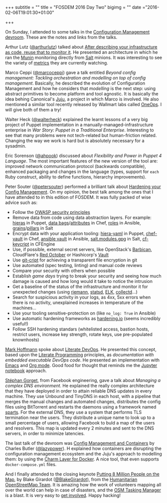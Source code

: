 +++
subtitle = ""
title = "FOSDEM 2016 Day Two"
bigimg = ""
date ="2016-02-06T19:01:30+01:00"

+++

[]()

On Sunday, I attended to some talks in the [Configuration Management devroom](https://fosdem.org/2016/schedule/track/configuration_management/). These are the notes and links from the talks.

<!-- TEASER_END -->

Arthur Lutz ([@arthurlutz](https://twitter.com/arthurlutz)) talked about [After describing your infrastructure as code, reuse that to monitor it](http://slides.logilab.fr/2016/fosdem_describe_it_monitor_it/#/after-describing-your-infrastructure-as-code-reuse-that-to-monitor-it). He presented an architecture in which he ran the [Munin](http://munin-monitoring.org/) monitoring directly from [Salt](http://saltstack.com/) minions. It was interesting to see the variety of [metrics](http://slides.logilab.fr/2016/fosdem_describe_it_monitor_it/#/what-we-graph-monitor) they are currently watching.

Marco Ceppi ([@marcoceppi](https://twitter.com/marcoceppi)) gave a talk entitled *Beyond config management: Tackling orchestration and modelling on top of config management*. Basically, he described the evolution of Configuration Management and how he considers that *modelling* is the next step: using abstract primitives to become platform and tool agnostic. It is basically the idea behing Canonical's [Juju](http://www.ubuntu.com/cloud/juju), a project in which Marco is involved. He also mentioned a similar tool recently released by Wallmart labs called [OneOps](http://www.walmartlabs.com/2016/01/oneops-now-available/). I will give both of them a try!

Walter Heck ([@walterheck](https://twitter.com/walterheck)) explained the learnt lessons of a very big project of Puppet implementation in a manually-managed-infrastructure enterprise in *War Story: Puppet in a Traditional Enterprise*. Interesting to see that many problems were not tech-related but human-friction related. Changing the way we work is hard but is absolutely necessary for a sysadmin.

Eric Sorenson ([@ahpook](https://twitter.com/ahpook)) discussed about *Flexibility and Power in Puppet 4 Language*. The most important features of the new version of the tool are: improved network communication protocol (backwards compatible), enhanced packaging and changes in the language (types, support for `each` Ruby construct, ability to define functions, hierarchy improvements).

Peter Souter ([@petersouter](https://twitter.com/petersouter)) performed a brilliant talk  about [Hardening your Config Management](http://www.slideshare.net/petems/hardening-your-config-management-security-and-attack-vectors-in-config-management). On my opinion, the best talk among the ones that I have attended to in this edition of FOSDEM. It was fully packed of wise advice such as:

- Follow the [OWASP security principles](http://www.owasp.org/index.php/Secure_Coding_Principles#Security_principles)
- Remove data from code using data abstraction layers. For example: [hieras](https://docs.puppetlabs.com/hiera/1/) in Puppet, [data bags](https://docs.chef.io/data_bags.html)/[attributes](https://docs.chef.io/attributes.html) in Chef, [roles](http://docs.ansible.com/ansible/playbooks_roles.html) in Ansible, [grains](https://docs.saltstack.com/en/latest/topics/targeting/grains.html)/[pillars](https://docs.saltstack.com/en/latest/topics/pillar/) in Salt
- Encrypt data with your application tooling: [hiera-yaml](https://docs.puppetlabs.com/hiera/3.0/configuring.html) in Puppet, [chef-vault](https://github.com/chef/chef-vault) in Chef, [ansible vault](http://docs.ansible.com/ansible/playbooks_vault.html) in Ansible, [salt.modules.gpg](https://docs.saltstack.com/en/latest/ref/modules/all/salt.modules.gpg.html) in Salt, [cf-keycript](https://github.com/cfengineers-net/cf-keycrypt) in CFEngine
- Use, if possible, external secret servers, like OpenStack's [Barbican](https://wiki.openstack.org/wiki/Barbican), CloudFlare's [Red October](https://github.com/cloudflare/redoctober) or Hashicorp's [Vault](https://www.hashicorp.com/blog/vault.html)
- Use [git-cript](https://www.agwa.name/projects/git-crypt/) for achieving a transparent file encryption in git
- Use automated (spec testing, linting) and manual code reviews
- Compare your security with others when possible
- Establish *game days* trying to break your security and seeing how much damage is caused and how long would it take to notice the intrusion
- Get a baseline of the status of the infrastructure and monitor it for unexpected changes (using [riemann](http://riemann.io/), [statsd](https://github.com/etsy/statsd), [ELK](https://www.elastic.co/products/elasticsearch), [collectd](https://collectd.org/)...)
- Search for suspicious activity in your logs, as 4xx, 5xx errors when there is no activity, unexplained increases in temperature of the machines...
- Use your tooling sensitive-protection on (like `no_log: True` in Ansible)
- Use automatic hardening frameworks as [hardening.io](http://hardening.io/) (seems incredibly useful!)
- Follow SSH hardening standars (whitelisted access, bastion hosts, restrict users, increase key strength, rotate keys, use pre-populated knownhosts)

[Mark Hoffmann](http://h-rd.org/) spoke about [Literate DevOps](http://h-rd.org/wp-content/uploads/2016/01/litdevops-fosdem2016.pdf). He presented this concept, based upon the [Literate Programming](https://en.wikipedia.org/wiki/Literate_programming) principles, as *documentation with embedded executable DevOps code*. He presented an implementation with [Emacs](https://www.gnu.org/software/emacs/) and [Org mode](http://orgmode.org/). Good food for thought that reminds me the [Jupyter notebook](http://jupyter.org/) approach.

[Stéphan Gorget](http://phantez.net/), from Facebook engineering, gave a talk about *Managing a complex DNS environment*. He explained the really complex architecture that they have deployed in order to attain reliable DNS updates in every machine. They use Unbound and TinyDNS in each host, with a pipeline that merges the manual changes and automated changes, distributes the config files using BitTorrent and restarts the daemons using a framework named [sparts](https://pypi.python.org/pypi/sparts). For the external DNS, they use a system that performs TLS termination near the users. They distribute a unique name to look up to a small percentage of users, allowing Facebook to buld a map of the users and resolvers. This map is updated every 2 minutes and sent to the DNS servers, in order to minimize latencies.

The last talk of the devroom was [Config Management and Containers](https://fosdem.org/2016/schedule/event/config_management_containers/attachments/slides/1110/export/events/attachments/config_management_containers/slides/1110/lazypower_fosdem2016_configmanagement_and_containers.pdf) by Charles Butler ([@lazypower](https://twitter.com/lazypower)). H explained how containers are disrupting the configuration management ecosystem and the Juju's approach to modelling them: by using the [Charm Layer for Docker](https://github.com/juju-solutions/layer-docker). A nice tool, that even supports `docker-compose.yml` files.

And I finally attended to the closing keynote [Putting 8 Million People on the Map](http://mirror.onet.pl/pub/mirrors/video.fosdem.org/2016/janson/putting-8-million-people-on-the-map.mp4), by Blake Girardot ([@BlakeGirardot](https://twitter.com/BlakeGirardot)), from the [Humanitarian OpenStreetMap Team](https://hotosm.org/). It is amazing how the work of volunteers mapping all over the world can help in case of disasters, and the [OSM Tasking Manager](http://tasks.hotosm.org/) is a blast. It is very easy to [get involved](https://hotosm.org/get-involved/disaster-mapping). Happy hacking!
